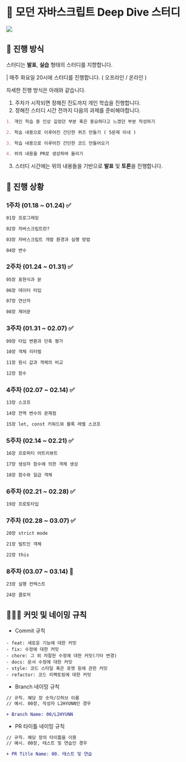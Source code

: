 # 🦎 모던 자바스크립트 Deep Dive 스터디
![](https://velog.velcdn.com/images/chillihc/post/987fe16f-7a5e-4c47-9035-7e13660de961/image.png)

## 📝 진행 방식
스터디는 **발표**, **실습** 형태의 스터디를 지향합니다.

| 매주 화요일 20시에 스터디를 진행합니다. ( 오프라인 / 온라인 )


자세한 진행 방식은 아래와 같습니다.

1. 주차가 시작되면 정해진 진도까지 개인 학습을 진행합니다.
2. 정해진 스터디 시간 전까지 다음의 과제를 준비해야합니다.
  
```markdown
1. 개인 학습 중 인상 깊었던 부분 혹은 중요하다고 느꼈던 부분 작성하기

2. 학습 내용으로 이루어진 간단한 퀴즈 만들기 ( 5문제 이내 )

3. 학습 내용으로 이루어진 간단한 코드 만들어오기

4. 위의 내용을 PR로 생성하여 올리기

``` 
3. 스터디 시간에는 위의 내용들을 기반으로 **발표** 및 **토론**을 진행합니다.


## 📆 진행 상황 

### 1주차 (01.18 ~ 01.24) ✅
```markdown
01장 프로그래밍

02장 자바스크립트란?

03장 자바스크립트 개발 환경과 실행 방법

04장 변수
```

### 2주차 (01.24 ~ 01.31) ✅
```markdown
05장 표현식과 문

06장 데이터 타입

07장 연산자

08장 제어문
```

### 3주차 (01.31 ~ 02.07) ✅
```markdown
09장 타입 변환과 단축 평가

10장 객체 리터럴

11장 원시 값과 객체의 비교

12장 함수
```

### 4주차 (02.07 ~ 02.14) ✅
```markdown
13장 스코프

14장 전역 변수의 문제점

15장 let, const 키워드와 블록 레벨 스코프
```

### 5주차 (02.14 ~ 02.21) ✅
```markdown
16장 프로퍼티 어트리뷰트

17장 생성자 함수에 의한 객체 생성

18장 함수와 일급 객체
```

### 6주차 (02.21 ~ 02.28) ✅
```markdown
19장 프로토타입
```

### 7주차 (02.28 ~ 03.07) ✅
```markdown
20장 strict mode

21장 빌트인 객체

22장 this
```

### 8주차 (03.07 ~ 03.14) 🚀
```markdown
23장 실행 컨텍스트

24장 클로저
```

## 🧑🏻‍💻 커밋 및 네이밍 규칙

- Commit 규칙
```
- feat: 새로운 기능에 대한 커밋
- fix: 수정에 대한 커밋
- chore: 그 외 자잘한 수정에 대한 커밋(기타 변경)
- docs: 문서 수정에 대한 커밋
- style: 코드 스타일 혹은 포맷 등에 관한 커밋
- refactor: 코드 리팩토링에 대한 커밋
```

- Branch 네이밍 규칙
```diff
// 규칙. 해당 장 숫자/깃허브 이름
// 예시. 00장, 작성자 L2HYUNN인 경우

+ Branch Name: 00/L2HYUNN
```

- PR 타이틀 네이밍 규칙
```diff 
// 규칙. 해당 장의 타이틀을 이용
// 예시. 00장, 테스트 및 연습인 경우

+ PR Title Name: 00. 테스트 및 연습
```
